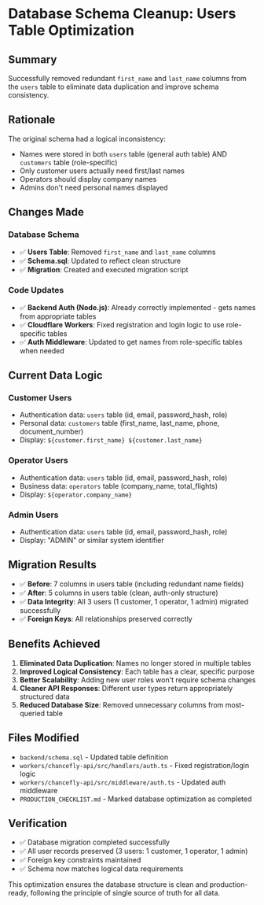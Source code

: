 # Database Schema Cleanup: Users Table Optimization

## Summary
Successfully removed redundant `first_name` and `last_name` columns from the `users` table to eliminate data duplication and improve schema consistency.

## Rationale
The original schema had a logical inconsistency:
- Names were stored in both `users` table (general auth table) AND `customers` table (role-specific)
- Only customer users actually need first/last names
- Operators should display company names
- Admins don't need personal names displayed

## Changes Made

### Database Schema
- ✅ **Users Table**: Removed `first_name` and `last_name` columns
- ✅ **Schema.sql**: Updated to reflect clean structure
- ✅ **Migration**: Created and executed migration script

### Code Updates
- ✅ **Backend Auth (Node.js)**: Already correctly implemented - gets names from appropriate tables
- ✅ **Cloudflare Workers**: Fixed registration and login logic to use role-specific tables
- ✅ **Auth Middleware**: Updated to get names from role-specific tables when needed

## Current Data Logic

### Customer Users
- Authentication data: `users` table (id, email, password_hash, role)
- Personal data: `customers` table (first_name, last_name, phone, document_number)
- Display: `${customer.first_name} ${customer.last_name}`

### Operator Users  
- Authentication data: `users` table (id, email, password_hash, role)
- Business data: `operators` table (company_name, total_flights)
- Display: `${operator.company_name}`

### Admin Users
- Authentication data: `users` table (id, email, password_hash, role)
- Display: "ADMIN" or similar system identifier

## Migration Results
- ✅ **Before**: 7 columns in users table (including redundant name fields)
- ✅ **After**: 5 columns in users table (clean, auth-only structure)
- ✅ **Data Integrity**: All 3 users (1 customer, 1 operator, 1 admin) migrated successfully
- ✅ **Foreign Keys**: All relationships preserved correctly

## Benefits Achieved
1. **Eliminated Data Duplication**: Names no longer stored in multiple tables
2. **Improved Logical Consistency**: Each table has a clear, specific purpose
3. **Better Scalability**: Adding new user roles won't require schema changes
4. **Cleaner API Responses**: Different user types return appropriately structured data
5. **Reduced Database Size**: Removed unnecessary columns from most-queried table

## Files Modified
- `backend/schema.sql` - Updated table definition
- `workers/chancefly-api/src/handlers/auth.ts` - Fixed registration/login logic  
- `workers/chancefly-api/src/middleware/auth.ts` - Updated auth middleware
- `PRODUCTION_CHECKLIST.md` - Marked database optimization as completed

## Verification
- ✅ Database migration completed successfully
- ✅ All user records preserved (3 users: 1 customer, 1 operator, 1 admin)
- ✅ Foreign key constraints maintained
- ✅ Schema now matches logical data requirements

This optimization ensures the database structure is clean and production-ready, following the principle of single source of truth for all data.